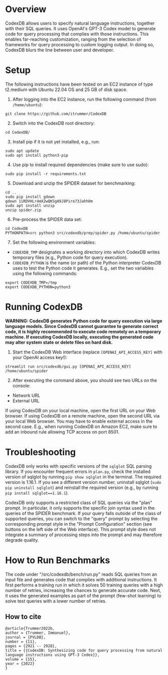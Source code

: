 # Overview

CodexDB allows users to specify natural language instructions, together with their SQL queries. It uses OpenAI's GPT-3 Codex model to generate code for query processing that complies with those instructions. This enables far-reaching customization, ranging from the selection of frameworks for query processing to custom logging output. In doing so, CodexDB blurs the line between user and developer.

# Setup

The following instructions have been tested on an EC2 instance of type t2.medium with Ubuntu 22.04 OS and 25 GB of disk space.

1. After logging into the EC2 instance, run the following command (from ```/home/ubuntu```):
```
git clone https://github.com/itrummer/CodexDB
```
2. Switch into the CodexDB root directory:
```
cd CodexDB/
```
3. Install pip if it is not yet installed, e.g., run:
```
sudo apt update
sudo apt install python3-pip
```
4. Use pip to install required dependencies (make sure to use sudo):
```
sudo pip install -r requirements.txt
```
5. Download and unzip the SPIDER dataset for benchmarking:
```
cd ..
sudo pip install gdown
gdown 1iRDVHLr4mX2wQKSgA9J8Pire73Jahh0m
sudo apt install unzip
unzip spider.zip
```
6. Pre-process the SPIDER data set:
```
cd CodexDB
PYTHONPATH=src python3 src/codexdb/prep/spider.py /home/ubuntu/spider
```
7. Set the following environment variables:
- `CODEXDB_TMP` designates a working directory into which CodexDB writes temporary files (e.g., Python code for query execution).
- `CODEXDB_PYTHON` is the name (or path) of the Python interpreter CodexDB uses to test the Python code it generates.
E.g., set the two variables using the following commands:
```
export CODEXDB_TMP=/tmp
export CODEXDB_PYTHON=python3
```

# Running CodexDB

**WARNING: CodexDB generates Python code for query execution via large language models. Since CodexDB cannot guarantee to generate correct code, it is highly recommended to execute code remotely on a temporary machine. If executing CodexDB locally, executing the generated code may alter system state or delete files on hard disk.**

1. Start the CodexDB Web interface (replace `[OPENAI_API_ACCESS_KEY]` with your OpenAI access key!):
```
streamlit run src/codexdb/gui.py [OPENAI_API_ACCESS_KEY] /home/ubuntu/spider
```
2. After executing the command above, you should see two URLs on the console:
- Network URL
- External URL

If using CodexDB on your local machine, open the first URL on your Web browser. If using CodexDB on a remote machine, open the second URL via your local Web browser. You may have to enable external access in the second case. E.g., when running CodexDB on Amazon EC2, make sure to add an inbound rule allowing TCP access on port 8501.

# Troubleshooting

CodexDB only works with specific versions of the `sqlglot` SQL parsing library. If you encounter frequent errors in `plan.py`, check the installed version of sqlglot by running `pip show sqlglot` in the terminal. The required version is 1.16.1. If you see a different version number, uninstall sqlglot (`sudo pip uninstall sqlglot`) and reinstall the required version (e.g., by running `pip install sqlglot==1.16.1`).

CodexDB only supports a restricted class of SQL queries via the "plan" prompt. In particular, it only supports the specific join syntax used in the queries of the SPIDER benchmark. If your query falls outside of the class of supported queries, you can switch to the "query" prompt by selecting the corresponding prompt style in the "Prompt Configuration" section (see buttons on the left side of the Web interface). This prompt style does not integrate a summary of processing steps into the prompt and may therefore degrade quality.

# How to Run Benchmarks

The code under "/src/codexdb/bench/run.py" reads SQL queries from an input file and generates code that complies with additional instructions. 
It first performs a training run in which it solves 50 training queries with a high number of retries, increasing the chances to generate accurate code. 
Next, it uses the generated examples as part of the prompt (few-shot learning) to solve test queries with a lower number of retries.

## How to cite

```
@article{Trummer2022b,
author = {Trummer, Immanuel},
journal = {PVLDB},
number = {11},
pages = {2921 -- 2928},
title = {{CodexDB: Synthesizing code for query processing from natural language instructions using GPT-3 Codex}},
volume = {15},
year = {2022}
}
```
